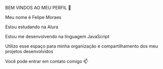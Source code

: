 BEM VINDOS AO MEU PERFIL 💛

Meu nome é Felipe Moraes 

Estou estudando na Alura

Estou me desenvolvendo na linguagem JavaScript

Utilizo esse espaço para minha organização e compartilhamento dos meu projetos desenvolvidos


Você pode entrar em contato comigo 📫

  
